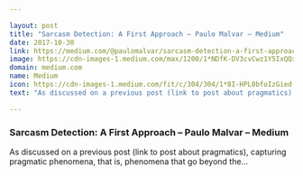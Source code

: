 ```yaml
---

layout: post
title: "Sarcasm Detection: A First Approach – Paulo Malvar – Medium"
date: 2017-10-30
link: https://medium.com/@paulomalvar/sarcasm-detection-a-first-approach-45e337e935ad?source=rss------machine_learning-5
image: https://cdn-images-1.medium.com/max/1200/1*NDfK-DV3cvCwz1Y5IxQQxg.png
domain: medium.com
name: Medium
icon: https://cdn-images-1.medium.com/fit/c/304/304/1*8I-HPL0bfoIzGied-dzOvA.png
text: "As discussed on a previous post (link to post about pragmatics), capturing pragmatic phenomena, that is, phenomena that go beyond the…"

---
```


### Sarcasm Detection: A First Approach – Paulo Malvar – Medium

As discussed on a previous post (link to post about pragmatics), capturing pragmatic phenomena, that is, phenomena that go beyond the…